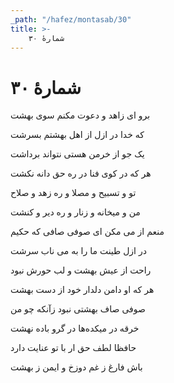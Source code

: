 ```yaml
---
_path: "/hafez/montasab/30"
title: >-
    شمارهٔ ۳۰
---
```

# شمارهٔ ۳۰

<div class="b" id="bn1"><div class="m1"><p>برو ای زاهد و دعوت مکنم سوی بهشت</p></div>
<div class="m2"><p>که خدا در ازل از اهل بهشتم بسرشت</p></div></div>
<div class="b" id="bn2"><div class="m1"><p>یک جو از خرمن هستی نتواند برداشت</p></div>
<div class="m2"><p>هر که در کوی فنا در ره حق دانه نکشت</p></div></div>
<div class="b" id="bn3"><div class="m1"><p>تو و تسبیح و مصلا و ره زهد و صلاح</p></div>
<div class="m2"><p>من و میخانه و زنار و ره دیر و کنشت</p></div></div>
<div class="b" id="bn4"><div class="m1"><p>منعم از می مکن ای صوفی صافی که حکیم</p></div>
<div class="m2"><p>در ازل طینت ما را به می ناب سرشت</p></div></div>
<div class="b" id="bn5"><div class="m1"><p>راحت از عیش بهشت و لب حورش نبود</p></div>
<div class="m2"><p>هر که او دامن دلدار خود از دست بهشت</p></div></div>
<div class="b" id="bn6"><div class="m1"><p>صوفی صاف بهشتی نبود زآنکه چو من</p></div>
<div class="m2"><p>خرقه در میکده‌ها در گرو باده نهشت</p></div></div>
<div class="b" id="bn7"><div class="m1"><p>حافظا لطف حق ار با تو عنایت دارد</p></div>
<div class="m2"><p>باش فارغ ز غم دوزخ و ایمن ز بهشت</p></div></div>
